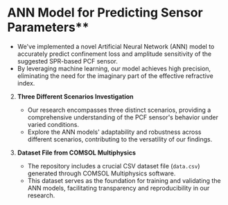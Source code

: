 # ANN Model for Predicting Sensor Parameters**
   - We've implemented a novel Artificial Neural Network (ANN) model to accurately predict confinement loss and amplitude sensitivity of the suggested SPR-based PCF sensor.
   - By leveraging machine learning, our model achieves high precision, eliminating the need for the imaginary part of the effective refractive index.

2. **Three Different Scenarios Investigation**
   - Our research encompasses three distinct scenarios, providing a comprehensive understanding of the PCF sensor's behavior under varied conditions.
   - Explore the ANN models' adaptability and robustness across different scenarios, contributing to the versatility of our findings.

3. **Dataset File from COMSOL Multiphysics**
   - The repository includes a crucial CSV dataset file (`data.csv`) generated through COMSOL Multiphysics software.
   - This dataset serves as the foundation for training and validating the ANN models, facilitating transparency and reproducibility in our research.
